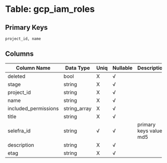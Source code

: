 # Table: gcp_iam_roles

## Primary Keys 

```
project_id, name
```


## Columns 

|  Column Name   |  Data Type  | Uniq | Nullable | Description | 
|  ----  | ----  | ----  | ----  | ---- | 
| deleted | bool | X | √ |  | 
| stage | string | X | √ |  | 
| project_id | string | X | √ |  | 
| name | string | X | √ |  | 
| included_permissions | string_array | X | √ |  | 
| title | string | X | √ |  | 
| selefra_id | string | √ | √ | primary keys value md5 | 
| description | string | X | √ |  | 
| etag | string | X | √ |  | 


